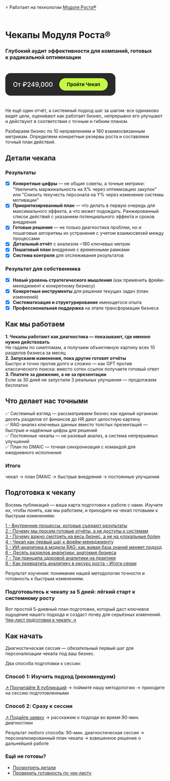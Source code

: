 <span class="signal-badge">
  ⚡️ Работает на технологии 
  <a href="/technology/overview" class="signal-link">Модуля Роста®</a>
</span> <br><br>

<h1>
  <span>Чекапы</span><br class="mobile-break"> <span>Модуля Роста®</span>
</h1>
<h3>
  <strong>Глубокий аудит эффективности для&nbsp;компаний, готовых к&nbsp;радикальной оптимизации</strong>
</h3>

<div class="checkup-cta-section">
  <h3 class="checkup-price">От ₽249,000</h3>
  <a href="/apply" class="btn-cta">Пройти Чекап</a>
</div>

Не ещё один отчёт, а системный подход шаг за шагом: все одинаково видят цели, оценивают как работает бизнес, непрерывно его улучшают и действуют в соответствии с точным и гибким планом.

Разбираем бизнес по 10 направлениям и 180 взаимосвязанным метрикам. Определяем конкретные резервы роста и составляем точный план действий. 

## Детали чекапа

### Результаты
- [X] **Конкретные цифры** — не общие советы, а точные метрики: "Увеличить маржинальность на X% через оптимизацию закупок" или "Снизить текучесть персонала на Y% через изменение системы мотивации"
- [X] **Приоритизированный план** — что делать в первую очередь для максимального эффекта, а что может подождать. Ранжированный список действий с указанием потенциального эффекта и сроков внедрения
- [X] **Готовые решения** — не только диагностика проблем, но и пошаговые алгоритмы их устранения с учетом взаимосвязей между процессами
- [X] **Детальный отчёт** с анализом ~180 ключевых метрик
- [X] **Пошаговый план** внедрения с временными рамками
- [X] **Система контроля** для отслеживания результатов

### Результат для собственника
- [X] **Новый уровень стратегического мышления** (как применить фрейм-менеджмент к конкретному бизнесу)
- [X] **Конкретные инструменты** для решения текущих задач (план изменений)
- [X] **Систематизация и структурирование** имеющегося опыта
- [X] **Профессиональная поддержка** на этапе трансформации бизнеса

## Как мы работаем

**1. Чекапы работают как диагностика — показывают, где именно нужно действовать** <br>
Не гадаем по симптомам, а получаем объективную картину всех 10 разделов бизнеса за месяц
<br>
**2. Запускаем изменения, пока другие готовят отчёты** <br>
Быстро и точно против долго и сложно — как GPT против классического поиска: вместо сотен ссылок получаете готовый ответ
<br>
**3. Платите за движение, а не за презентации** <br>
Если за 30 дней не запустили 3 реальных улучшения — продолжаем бесплатно

## Что делает нас точными

✅ Системный взгляд — рассматриваем бизнес как единый организм: десять разделов от финансов до HR дают целостную картину
<br>
✅ RAG-анализ ключевых данных вместо толстых презентаций — быстрые и надёжные цифры для решений
<br>
✅ Постоянные чекапы — не разовый анализ, а система непрерывных улучшений
<br>
✅ План по DMAIC — точная синхронизация с командой для ежедневного исполнения

### Итого 
чекап → план DMAIC → быстрые внедрения → постоянные улучшения

## Подготовка к чекапу

Восемь публикаций — ваша карта подготовки к работе с нами. Изучите их, чтобы понять, как мы работаем, и приходите на чекап готовыми к быстрым изменениям:

[1 - Внутренние процессы, которые съедают результаты](/checkup/prep/01-hidden-problems-blocking-growth) <br>
[2 - Почему мы просим готовые отчёты, а не доступы к системам](/checkup/prep/02-why-we-request-ready-reports-not-system-access) <br>
[3 - Почему важно смотреть на весь бизнес, а не на «локальные боли»](/checkup/prep/03-system-diagnostics-vs-one-time-solutions) <br>
[4 - Чекап как первый шаг к фрейм-менеджменту](/checkup/prep/04-checkup-for-data-driven-decisions) <br>
[5 - ИИ-аналитика в модели RAG: как живая база знаний меняет подход](/checkup/prep/05-ai-analytics-rag-management) <br>
[6 - Десять разделов аналитики: анатомия бизнеса](/checkup/prep/06-10-diagnostic-sections) <br>
[7 - Три принципа здоровой аналитики на практике](/checkup/prep/07-three-reliable-analytics-principles) <br>
[8 - Как превратить аналитику в ресурс роста – Итоги серии](/checkup/prep/08-analytics-transparent-management) <br>

Результат изучения: понимание нашей методологии точности и готовность к быстрым изменениям.

### Подготовьтесь к чекапу за 5 дней: лёгкий старт к системному росту
Вот простой 5-дневный план подготовки, который даст ключевое ощущение нашего подхода и создаст почву для серьёзных изменений.
<br>
[Чек-лист подготовки к чекапу →](/checkup/checklist)

## Как начать

Диагностическая сессия — обязательный первый шаг для персонализации чекапа под ваш бизнес.

Два способа подготовки к сессии:

### Способ 1: Изучить подход (рекомендуем)
[↗ Прочитайте 8 публикаций](/checkup/prep/overview) → поймите нашу методологию → приходите на сессию подготовленными

### Способ 2: Сразу к сессии
[↗ Подайте заявку](/apply) → расскажем о подходе во время 90-мин. диагностики

Результат любого способа:
90-мин. диагностическая сессия → персонализированный план чекапа → взвешенное решение о дальнейшей работе

### Ещё не готовы?
- [Посмотреть детали](/checkup/specs)
- [Проверить готовность по чек-листу](/checkup/checklist)

<style>
/* Mobile break */
.mobile-break {
  display: none;
}

@media (max-width: 767px) {
  .mobile-break {
    display: inline;
  }
}

/* Signal badge */
.signal-badge a.signal-link {
  color: inherit !important;
  text-decoration: underline !important;
  text-decoration-color: currentColor !important;
  text-underline-offset: 2px !important;
  border-bottom: none !important;
}

.signal-badge a.signal-link:hover {
  opacity: 0.8;
}

/* Checkup CTA Section - Compact */
.checkup-cta-section {
  background-color: #2a2a2a;
  padding: 16px 24px;
  border-radius: 16px;
  margin: 24px 0;
  display: inline-flex;
  align-items: center;
  gap: 20px;
  width: fit-content;
}

.checkup-price {
  color: #ffffff;
  margin: 0;
  font-size: 20px;
  font-weight: 500;
  white-space: nowrap;
}

/* CTA Button - Compact */
.btn-cta {
  background-color: #C5F946;
  color: #000 !important;
  padding: 10px 24px;
  border-radius: 999px;
  font-weight: 600;
  font-size: 15px;
  text-align: center;
  text-decoration: none;
  transition: all 0.3s ease;
  cursor: pointer;
  border: none;
  white-space: nowrap;
  display: inline-block;
}

.btn-cta:hover {
  background-color: #b3e63d;
  transform: translateY(-1px);
  text-decoration: none !important;
  box-shadow: 0 4px 12px rgba(197, 249, 70, 0.25);
}

/* Responsive - Full width on mobile */
@media (max-width: 767px) {
  .checkup-cta-section {
    display: flex;
    width: 100%;
    flex-direction: column;
    padding: 20px;
    gap: 14px;
  }
  
  .checkup-price {
    font-size: 18px;
    text-align: center;
  }
  
  .btn-cta {
    width: 100%;
    padding: 12px 24px;
  }
}
</style>
